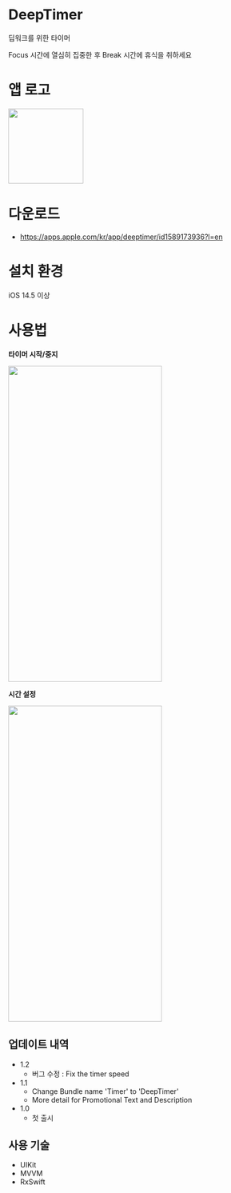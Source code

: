 # DeepTimer
딥워크를 위한 타이머


Focus 시간에 열심히 집중한 후 
Break 시간에 휴식을 취하세요

# 앱 로고
<img src ="https://user-images.githubusercontent.com/54604123/141670395-0a19a29c-ec5a-4809-a0b0-0f2387e4e956.png" width="150" height="150">


# 다운로드

* <https://apps.apple.com/kr/app/deeptimer/id1589173936?l=en>

# 설치 환경

iOS 14.5 이상


# 사용법

**타이머 시작/중지** 


<img src ="https://user-images.githubusercontent.com/54604123/141673928-b6429117-6e08-4050-822b-babeb4f29939.gif" width = "307" height = "632">

**시간 설정** 


<img src ="https://user-images.githubusercontent.com/54604123/141674093-ffb3661c-37a9-4212-ba54-b1411f3bc0a8.gif" width = "307" height = "632">



## 업데이트 내역

* 1.2
    * 버그 수정 : Fix the timer speed
* 1.1
    * Change Bundle name 'Timer' to 'DeepTimer'
    * More detail for Promotional Text and Description
* 1.0
    * 첫 출시


## 사용 기술
* UIKit
* MVVM
* RxSwift

